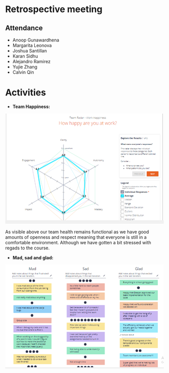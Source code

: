 # Retrospective meeting

## Attendance
- Anoop Gunawardhena
- Margarita Leonova
- Joshua Santillan
- Karan Sidhu
- Alejandro Ramirez
- Yujie Zhang
- Calvin Qin

# Activities
- **Team Happiness:**

![image](https://github.com/cse110-sp21-group26/cse110-sp21-group26/blob/main/admin/meetings/images/retrospective-happiness.PNG)

As visible above our team health remains functional as we have good amounts of openness and respect meaning that everyone is still in a comfortable environment. Although we have gotten a bit stressed with regads to the course.


- **Mad, sad and glad:**

![image](https://github.com/cse110-sp21-group26/cse110-sp21-group26/blob/main/admin/meetings/images/retrospective-disussions.PNG)


